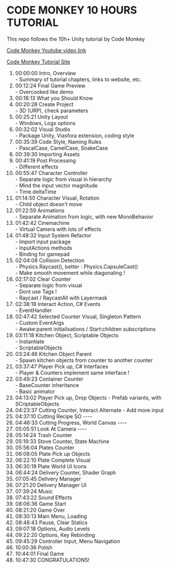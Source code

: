 # CODE MONKEY 10 HOURS TUTORIAL

This repo follows the 10h+ Unity tutorial by Code Monkey

[Code Monkey Youtube video link](https://www.youtube.com/watch?v=AmGSEH7QcDg)

[Code Monkey Tutorial Site](https://unitycodemonkey.com/kitchenchaoscourse.php)

01.	00:00:00 Intro, Overview<br/>
			 - Summary of tutorial chapters, links to website, etc.
02.	00:12:24 Final Game Preview<br/>
			 - Overcooked like demo
03.	00:18:13 What you Should Know
04.	00:20:28 Create Project<br/>
			 - 3D (URP), check parameters
05.	00:25:21 Unity Layout<br/>
			 - Windows, Logs options
06.	00:32:02 Visual Studio<br/>
			 - Package Unity, Viasfora extension, coding style
07.	00:35:39 Code Style, Naming Rules<br/>
			 - PascalCase, CamelCase, SnakeCase
08.	00:39:30 Importing Assets
09.	00:41:19 Post Processing<br/>
			 - Different effects
10.	00:55:47 Character Controller<br/>
			 - Separate logic from visual in hierarchy<br/>
			 - Mind the input vector magnitude<br/>
			 - Time.deltaTime
11.	01:14:50 Character Visual, Rotation<br/>
			 - Child object doesn't move
12.	01:22:59 Animations<br/>
			 - Separate Animation from logic, with new MonoBehavior
13.	01:42:42 Cinemachine<br/>
			 - Virtual Camera with lots of effects
14.	01:48:32 Input System Refactor<br/>
			 - Import input package<br/>
			 - InputActions methods<br/>
			 - Binding for gamepad
15.	02:04:08 Collision Detection<br/>
			 - Physics.Raycast(), better : Physics.CapsuleCast()<br/>
			 - Make smooth movement while diagonaling !
16.	02:17:02 Clear Counter<br/>
			 - Separate logic from visual<br/>
			 - Dont use Tags !<br/>
			 - Raycast / RaycastAll with Layermask
17.	02:38:18 Interact Action, C# Events<br/>
			 - EventHandler
18.	02:47:42 Selected Counter Visual, Singleton Pattern<br/>
			 - Custom EventArgs<br/>
			 - Awake:parent initialisations / Start:children subscriptions
19.	03:11:18 Kitchen Object, Scriptable Objects<br/>
			 - Instantiate<br/>
			 - ScriptableObjects
20.	03:24:46 Kitchen Object Parent<br/>
			 - Spawn kitchen objects from counter to another counter
21.	03:37:47 Player Pick up, C# Interfaces<br/>
			 - Player & Counters implement same interface !
22.	03:49:23 Container Counter<br/>
			 - BaseCounter inheritance<br/>
			 - Basic animator
23.	04:13:02 Player Pick up, Drop Objects
			 - Prefab variants, with SCriptableObjects
24.	04:23:37 Cutting Counter, Interact Alternate
			 - Add more input
25.	04:37:10 Cutting Recipe SO
			 ----
26.	04:46:33 Cutting Progress, World Canvas
			 ----
27.	05:05:51 Look At Camera
			 ----
28.	05:14:24 Trash Counter
29.	05:19:33 Stove Counter, State Machine
30.	05:56:04 Plates Counter
31.	06:08:05 Plate Pick up Objects
32.	06:22:10 Plate Complete Visual
33.	06:30:19 Plate World UI Icons
34.	06:44:24 Delivery Counter, Shader Graph
35.	07:05:45 Delivery Manager
36.	07:21:20 Delivery Manager UI
37.	07:39:24 Music
38.	07:43:22 Sound Effects
39.	08:06:36 Game Start
40.	08:21:20 Game Over
41.	08:30:13 Main Menu, Loading
42.	08:48:43 Pause, Clear Statics
43.	09:07:18 Options, Audio Levels
44.	09:22:20 Options, Key Rebinding
45.	09:45:29 Controller Input, Menu Navigation
46.	10:00:36 Polish
47.	10:44:01 Final Game
48.	10:47:30 CONGRATULATIONS!
